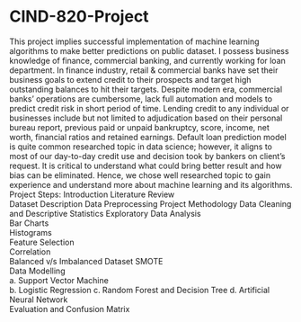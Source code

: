 # CIND-820-Project
This project implies successful implementation of machine learning algorithms to make better predictions on public dataset. I possess business knowledge of finance, commercial banking, and currently working for loan department. In finance industry, retail & commercial banks have set their business goals to extend credit to their prospects and target high outstanding balances to hit their targets.
Despite modern era, commercial banks’ operations are cumbersome, lack full automation and models to predict credit risk in short period of time. Lending credit to any individual or businesses include but not limited to adjudication based on their personal bureau report, previous paid or unpaid bankruptcy, score, income, net worth, financial ratios and retained earnings.  Default loan prediction model is quite common researched topic in data science; however, it aligns to most of our day-to-day credit use and decision took by bankers on client’s request. It is critical to understand what could bring better result and how bias can be eliminated. Hence, we chose well researched topic to gain experience and understand more about machine learning and its algorithms. 
Project Steps:
Introduction
Literature Review	
Dataset Description	
Data Preprocessing
Project Methodology
Data Cleaning and Descriptive Statistics
Exploratory Data Analysis	
   Bar Charts	
   Histograms	
   Feature Selection	
   Correlation	
Balanced v/s Imbalanced Dataset	
SMOTE	
Data Modelling	
a.	Support Vector Machine	
b.	Logistic Regression	
c.	Random Forest and Decision Tree
d.	Artificial Neural Network	
Evaluation and Confusion Matrix
